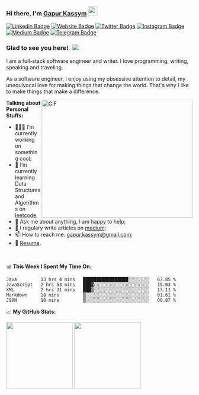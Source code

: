 ### Hi there, I'm <a href="https://gkassym.netlify.app" target="_blank">Gapur Kassym</a> <img src="https://media.giphy.com/media/hvRJCLFzcasrR4ia7z/giphy.gif" width="25px">

[![Linkedin Badge](https://img.shields.io/badge/-LinkedIn-0e76a8?style=flat-square&logo=Linkedin&logoColor=white)](https://linkedin.com/in/gapur-kassym)
[![Website Badge](https://img.shields.io/badge/Website-3b5998?style=flat-square&logo=google-chrome&logoColor=white)](https://gkassym.netlify.app)
[![Twitter Badge](https://img.shields.io/badge/-Twitter-00acee?style=flat-square&logo=Twitter&logoColor=white)](https://twitter.com/GKassym)
[![Instagram Badge](https://img.shields.io/badge/-Instagram-e4405f?style=flat-square&logo=Instagram&logoColor=white)](https://instagram.com/gkassym/)
[![Medium Badge](https://img.shields.io/badge/medium-%2312100E.svg?&style=for-square&logo=medium&logoColor=white)](https://gapur-kassym.medium.com/)
[![Telegram Badge](https://img.shields.io/badge/-Telegram-0088cc?style=flat-square&logo=Telegram&logoColor=white)](https://t.me/GKassym)

### Glad to see you here! &nbsp; ![](https://visitor-badge.glitch.me/badge?page_id=Gapur.Gapur)

I am a full-stack software engineer and writer. I love programming, writing, speaking and traveling.

As a software engineer, I enjoy using my obsessive attention to detail, my unequivocal love for making things that change the world. That's why I like to make things that make a difference.

<img align="right" alt="GIF" src="https://github.com/Gapur/Gapur/blob/master/coding.gif?raw=true" width="408" height="318" />
  

**Talking about Personal Stuffs:**

- 👨🏻‍💻 I’m currently working on something cool;
- 🚀 I’m currently learning Data Structures and Algorithms on [leetcode](https://leetcode.com/GKassym);
- 💬 Ask me about anything, I am happy to help;
- 📝 I regulary write articles on [medium](https://gapur-kassym.medium.com);
- 📫 How to reach me: gapur.kassym@gmail.com;
- 📝 [Resume](https://gkassym.netlify.app/Resume.pdf).

</br>

📊 **This Week I Spent My Time On:**
<!--START_SECTION:waka-->
```text
Java         13 hrs 4 mins   █████████████████░░░░░░░░   67.85 % 
JavaScript   2 hrs 53 mins   ███▓░░░░░░░░░░░░░░░░░░░░░   15.03 % 
XML          2 hrs 31 mins   ███▒░░░░░░░░░░░░░░░░░░░░░   13.11 % 
Markdown     18 mins         ▒░░░░░░░░░░░░░░░░░░░░░░░░   01.61 % 
JSON         10 mins         ▒░░░░░░░░░░░░░░░░░░░░░░░░   00.87 % 
```
<!--END_SECTION:waka-->


📈 **My GitHub Stats:**

<p>
  <img height="180em" src="https://github-readme-stats.vercel.app/api?username=Gapur&show_icons=true&hide_border=true&&count_private=true&include_all_commits=true" />
  <img height="180em" src="https://github-readme-stats.vercel.app/api/top-langs/?username=Gapur&exclude_repo=KNN-Image-Classification&show_icons=true&hide_border=true&layout=compact&langs_count=8"/>
</p>




